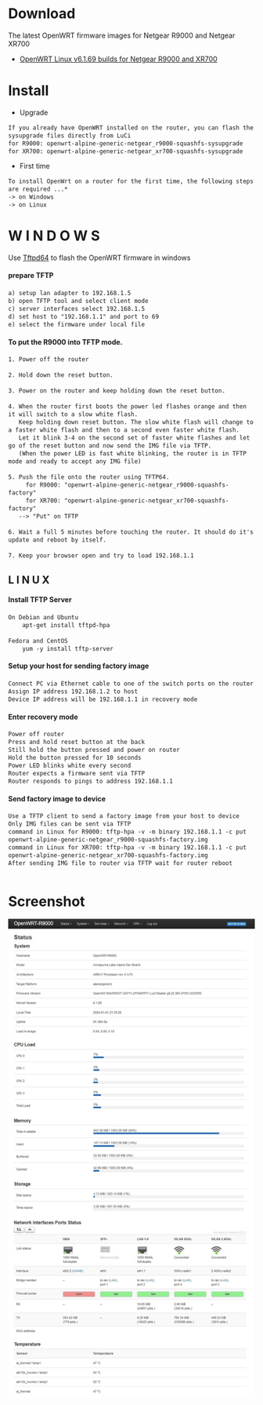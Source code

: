 # Download

The latest OpenWRT firmware images for Netgear R9000 and Netgear XR700

* [OpenWRT Linux v6.1.69 builds for Netgear R9000 and XR700](https://github.com/masmbit/Netgear-R9000-Build/tree/master/bin/01.01.2024)


# Install

- Upgrade
```
If you already have OpenWRT installed on the router, you can flash the sysupgrade files directly from LuCi
for R9000: openwrt-alpine-generic-netgear_r9000-squashfs-sysupgrade
for XR700: openwrt-alpine-generic-netgear_xr700-squashfs-sysupgrade
```

- First time
```
To install OpenWrt on a router for the first time, the following steps are required ...*
-> on Windows
-> on Linux
```

# W I N D O W S
Use [Tftpd64](https://github.com/PJO2/tftpd64) to flash the OpenWRT firmware in windows


#### prepare TFTP
```
a) setup lan adapter to 192.168.1.5
b) open TFTP tool and select client mode
c) server interfaces select 192.168.1.5
d) set host to "192.168.1.1" and port to 69
e) select the firmware under local file
```

#### To put the R9000 into TFTP mode.

```
1. Power off the router

2. Hold down the reset button.

3. Power on the router and keep holding down the reset button.

4. When the router first boots the power led flashes orange and then it will switch to a slow white flash.
   Keep holding down reset button. The slow white flash will change to a faster white flash and then to a second even faster white flash.
   Let it blink 3-4 on the second set of faster white flashes and let go of the reset button and now send the IMG file via TFTP.
   (When the power LED is fast white blinking, the router is in TFTP mode and ready to accept any IMG file)   

5. Push the file onto the router using TFTP64.
     for R9000: "openwrt-alpine-generic-netgear_r9000-squashfs-factory"
     for XR700: "openwrt-alpine-generic-netgear_xr700-squashfs-factory"
   --> "Put" on TFTP

6. Wait a full 5 minutes before touching the router. It should do it's update and reboot by itself. 

7. Keep your browser open and try to load 192.168.1.1
```


## L I N U X


#### Install TFTP Server
```
On Debian and Ubuntu
    apt-get install tftpd-hpa 

Fedora and CentOS
    yum -y install tftp-server 
```
#### Setup your host for sending factory image
```
Connect PC via Ethernet cable to one of the switch ports on the router
Assign IP address 192.168.1.2 to host
Device IP address will be 192.168.1.1 in recovery mode
```
#### Enter recovery mode
```
Power off router
Press and hold reset button at the back
Still hold the button pressed and power on router
Hold the button pressed for 10 seconds
Power LED blinks white every second
Router expects a firmware sent via TFTP
Router responds to pings to address 192.168.1.1
```
#### Send factory image to device
```
Use a TFTP client to send a factory image from your host to device
Only IMG files can be sent via TFTP
command in Linux for R9000: tftp-hpa -v -m binary 192.168.1.1 -c put openwrt-alpine-generic-netgear_r9000-squashfs-factory.img
command in Linux for XR700: tftp-hpa -v -m binary 192.168.1.1 -c put openwrt-alpine-generic-netgear_xr700-squashfs-factory.img
After sending IMG file to router via TFTP wait for router reboot
```

```
```
# Screenshot
![Screenshot of OpenWRT on Netgear R9000](https://github.com/masmbit/Netgear-R9000-Build/blob/master/bin/01.01.2024/Screenshot.jpg)
